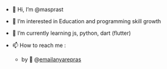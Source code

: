 - 👋 Hi, I’m @masprast
- 👀 I’m interested in Education and programming skill growth
- 🌱 I’m currently learning js, python, dart (flutter)
- 📫 How to reach me :

    - by 📧 @[emailanyarepras](mailto:emailanyarepras@gmail.com)

<!---
masprast/masprast is a ✨ special ✨ repository because its `README.md` (this file) appears on your GitHub profile.
You can click the Preview link to take a look at your changes.
--->
